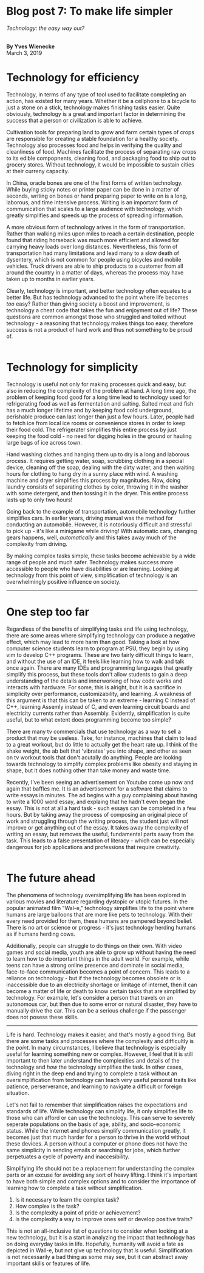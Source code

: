 # Blog post 7: To make life simpler
_Technology: the easy way out?_<br/><br/>

**By Yves Wienecke** <br />
March 3, 2019

# Technology for efficiency

Technology, in terms of any type of tool used to facilitate completing an action, has existed
for many years. Whether it be a cellphone to a bicycle to just a stone on a stick, technology
makes finishing tasks easier. Quite obviously, technology is a great and important factor in
determining the success that a person or civilization is able to achieve.

Cultivation tools for preparing land to grow and farm certain types of crops are responsible
for creating a stable foundation for a healthy society. Technology also processes food and 
helps in verifying the quality and cleanliness of food. Machines facilitate the process of 
separating raw crops to its edible compopnents, cleaning food, and packaging food to ship
out to grocery stores. Without technology, it would be impossible to sustain cities at their
curreny capacity.

In China, oracle bones are one of the first forms of written technology. While buying sticky
notes or printer paper can be done in a matter of seconds, writing on bones or hand preparing
paper to write on is a long, laborous, and time intensive process. Writing is an important form
of communication that scales to a large audience with technology, which greatly simplifies and 
speeds up the process of spreading information.

A more obvious form of technology arives in the form of transportation. Rather than walking miles
upon miles to reach a certain destination, people found that riding horseback was much more
efficient and allowed for carrying heavy loads over long distances. Nevertheless, this form
of transportation had many limitations and lead many to a slow death of dysentery, which is not common
for people using bicycles and mobile vehicles. Truck drivers are able to ship products to a customer
from all around the country in a matter of days, whereas the process may have taken up to months
in earlier years.

Clearly, technology is important, and better technology often equates to a better life. But has
technology advanced to the point where life becomes <em>too</em> easy? Rather than giving society
a boost and improvement, is technology a cheat code that takes the fun and enjoyment out of life? These 
questions are common amongst those who struggled and toiled without technology - a reasoning that 
technology makes things too easy, therefore success is not a product of hard work and thus not 
something to be proud of.<br/><Br/>

# Technology for simplicity

Technology is useful not only for making processes quick and easy, but also in reducing the 
complexity of the problem at hand. A long time ago, the problem of keeping food good for a long
time lead to technology used for refrigerating food as well as fermentation and salting. Salted
meat and fish has a much longer lifetime and by keeping food cold underground, perishable produce
can last longer than just a few hours. Later, people had to fetch ice from local ice rooms or
convenience stores in order to keep their food cold. The refrigerater simplifies this entire process
by just keeping the food cold - no need for digging holes in the ground or hauling large bags of
ice across town.

Hand washing clothes and hanging them up to dry is a long and laborous process. It requires getting
water, soap, scrubbing clothing in a special device, cleaning off the soap, dealing with the dirty
water, and then waiting hours for clothing to hang dry in a sunny place with wind. A washing machine
and dryer simplifies this process by magnitudes. Now, doing laundry consists of separating clothes
by color, throwing it in the washer with some detergent, and then tossing it in the dryer. This entire
process lasts up to only two hours!

Going back to the example of transportation, automobile technology further simplifies cars.
In earlier years, driving manual was the method for conducting an automobile. However, it is notoriously
difficult and stressful to pick up - it's like a minigame while driving! With automatic cars, changing
gears happens, well, <em>automatically</em> and this takes away much of the complexity from driving.

By making complex tasks simple, these tasks become achievable by
a wide range of people and much safer. Technology makes success more accessible to people
who have disabilities or are learning. Looking at technology from this point of view, simplification of technology is an overwhelmingly 
positive influence on society. 

<hr />

# One step too far

Regardless of the benefits of simplifying tasks and life using technology, there are some areas where
simplifying technology can produce a negative effect, which may lead to more harm than good. Taking a
look at how computer science students learn to program at PSU, they begin by using vim to develop
C++ programs. These are two fairly difficult things to learn, and without the use of an IDE, it 
feels like learning how to walk and talk once again. There are many IDEs and programming languages
that greatly simplify this process, but these tools don't allow students to gain a deep understanding
of the details and innerworking of how code works and interacts with hardware. For some, this is 
alright, but it is a sacrifice in simplicity over performance, customizability, and learning. A weakness of 
this argument is that this can be taken to an extreme - learning C instead of C++, learning Assemly
instead of C, and even learning circuit boards and electricity currents rather than Assembly. Evidently,
simplification is quite useful, but to what extent does programming become too simple?

There are many tv commercials that use technology as a way to sell a product that may be useless. Take,
for instance, machines that claim to lead to a great workout, but do little to actually get the
heart rate up. I think of the shake weight, the ab belt that 'vibrates' you into shape, and other 
as seen on tv workout tools that don't acutally do anything. People are looking towards technology to
simplify complex problems like obesity and staying in shape, but it does nothing other than take money
and waste time.

Recently, I've been seeing an advertisement on Youtube come up now and again that baffles me. It
is an advertisement for a software that claims to write essays in minutes. The ad begins with a guy
complaining about having to write a 1000 word essay, and explaing that he hadn't even began the essay.
This is not at all a hard task - such essays can be completed in a few hours. But by taking away the
process of composing an original piece of work and struggling through the writing process, the student
just will not improve or get anything out of the essay. It takes away the complexity of writing an 
essay, but removes the useful, fundamental parts away from the task. This leads to a false
presentation of literacy - which can be especially dangerous for job applications and professions that
require creativity.<br/><br/>

# The future ahead

The phenomena of technology oversimplifying life has been explored in various movies and literature 
regarding dystopic or utopic futures. In the popular animated film "Wal-e," technology simplifies
life to the point where humans are large balloons that are more like pets to technology. With their
every need provided for them, these humans are pampered beyond belief. There is no art or science or
progress - it's just technology herding humans as if humans herding cows.

Additionally, people can struggle to do things on their own. With video games and social media,
youth are able to grow up without having the need to learn how to do important things in the 
adult world. For example, while teens can have a strong online presence and dominate in social media,
face-to-face communication becomes a point of concern. This leads to a reliance on technology - but if 
the technology becomes obsolete or is inaccessible due to an electricity shortage or limitage of internet,
then it can become a matter of life or death to know certain tasks that are simplified by technology. For 
example, let's consider a person that travels on an autonomous car, but then due to some error or natural
disaster, they have to manually drive the car. This can be a serious challenge if the passenger does not posess
these skills.

<hr/>

Life is hard. Technology makes it easier, and that's mostly a good thing. But there are some tasks and processes
where the complexity and difficultly is the <em>point</em>. In many circumstances, I believe that technology is
especially useful for learning something new or complex. However, I feel that it is still important to then
later understand the complexities and details of the technology and <em>how</em> the technology simplifies
the task. In other cases, diving right in the deep end and trying to complete a task without an oversimplification
from technology can teach very useful personal traits like patience, perserverance, and learning to navigate
a difficult or foreign situation.

Let's not fail to remember that simplification raises the expectations and standards of life. While technology can
simplify life, it only simplifies life to those who can afford or can use the technology. This can serve
to severely seperate populations on the basis of age, ability, and socio-economic status. While the internet
and phones simplify communication greatly, it becomes just that much harder for a person to thrive in the world
without these devices. A person without a computer or phone does not have the same simplicity in sending emails
or searching for jobs, which further perpetuates a cycle of poverty and inaccesibility.

Simplifying life should not be a replacement for understanding the complex
parts or an excuse for avoiding any sort of heavy lifting. I think it's important to have both simple
and complex options and to
consider the importance of learning how to complete a task without simplification.

1. Is it necessary to learn the complex task?
2. How complex is the task?
3. Is the complexity a point of pride or achievement?
4. Is the complexity a way to improve ones self or develop positive traits?

This is not an all-inclusive list of questions to consider when looking at a new technology, but it is a start in
analyzing the impact that technology has on doing everyday tasks in life. Hopefully, humanity will avoid a fate
as depicted in Wall-e, but not give up technology that <em>is</em> useful. Simplification is not necessarily a
bad thing as some may see, but it can abstract away important skills or features of life.
